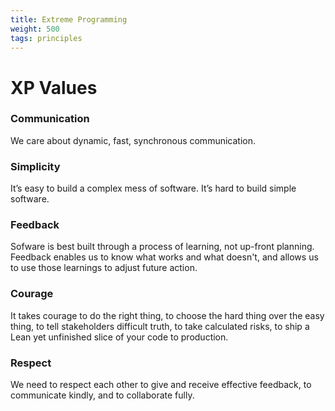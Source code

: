 ```yaml
---
title: Extreme Programming
weight: 500
tags: principles
---
```


# XP Values

### Communication
We care about dynamic, fast, synchronous communication.

### Simplicity
It’s easy to build a complex mess of software. It’s hard to build simple software.

### Feedback
Sofware is best built through a process of learning, not up-front planning.  Feedback enables us to know what works and what doesn't, and allows us to use those learnings to adjust future action.

### Courage
It takes courage to do the right thing, to choose the hard thing over the easy thing, to tell stakeholders difficult truth, to take calculated risks, to ship a Lean yet unfinished slice of your code to production.

### Respect
We need to respect each other to give and receive effective feedback, to communicate kindly, and to collaborate fully.
